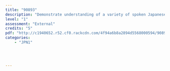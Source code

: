 ```yaml
---
title: "90893"
description: "Demonstrate understanding of a variety of spoken Japanese texts on areas of most immediate relevance"
level: "1"
assessment: "External"
credits: "5"
pdf: "http://c1940652.r52.cf0.rackcdn.com/4f94a6b8a2894d5568000594/90893.pdf"
categories:
    - "JPN1"
    
    
    
    
---
```

